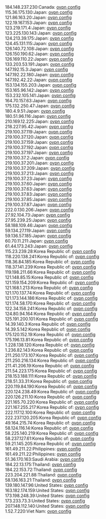 184.148.237.230:Canada: [ovpn config](vpn/184_148_237_230.ovpn)  
115.36.175.130:Japan: [ovpn config](vpn/115_36_175_130.ovpn)  
121.86.163.20:Japan: [ovpn config](vpn/121_86_163_20.ovpn)  
122.19.167.153:Japan: [ovpn config](vpn/122_19_167_153.ovpn)  
123.219.171.4:Japan: [ovpn config](vpn/123_219_171_4.ovpn)  
123.225.130.143:Japan: [ovpn config](vpn/123_225_130_143.ovpn)  
124.213.39.175:Japan: [ovpn config](vpn/124_213_39_175.ovpn)  
124.45.131.115:Japan: [ovpn config](vpn/124_45_131_115.ovpn)  
126.140.72.108:Japan: [ovpn config](vpn/126_140_72_108.ovpn)  
126.150.190.62:Japan: [ovpn config](vpn/126_150_190_62.ovpn)  
126.169.110.22:Japan: [ovpn config](vpn/126_169_110_22.ovpn)  
133.203.53.191:Japan: [ovpn config](vpn/133_203_53_191.ovpn)  
147.192.15.3:Japan: [ovpn config](vpn/147_192_15_3.ovpn)  
147.192.22.180:Japan: [ovpn config](vpn/147_192_22_180.ovpn)  
147.192.42.22:Japan: [ovpn config](vpn/147_192_42_22.ovpn)  
153.134.155.203:Japan: [ovpn config](vpn/153_134_155_203.ovpn)  
153.165.96.142:Japan: [ovpn config](vpn/153_165_96_142.ovpn)  
153.232.105.141:Japan: [ovpn config](vpn/153_232_105_141.ovpn)  
164.70.157.63:Japan: [ovpn config](vpn/164_70_157_63.ovpn)  
175.132.250.47:Japan: [ovpn config](vpn/175_132_250_47.ovpn)  
180.4.9.51:Japan: [ovpn config](vpn/180_4_9_51.ovpn)  
180.51.96.116:Japan: [ovpn config](vpn/180_51_96_116.ovpn)  
210.169.12.225:Japan: [ovpn config](vpn/210_169_12_225.ovpn)  
218.227.95.42:Japan: [ovpn config](vpn/218_227_95_42.ovpn)  
219.100.37.119:Japan: [ovpn config](vpn/219_100_37_119.ovpn)  
219.100.37.120:Japan: [ovpn config](vpn/219_100_37_120.ovpn)  
219.100.37.159:Japan: [ovpn config](vpn/219_100_37_159.ovpn)  
219.100.37.192:Japan: [ovpn config](vpn/219_100_37_192.ovpn)  
219.100.37.197:Japan: [ovpn config](vpn/219_100_37_197.ovpn)  
219.100.37.2:Japan: [ovpn config](vpn/219_100_37_2.ovpn)  
219.100.37.201:Japan: [ovpn config](vpn/219_100_37_201.ovpn)  
219.100.37.209:Japan: [ovpn config](vpn/219_100_37_209.ovpn)  
219.100.37.213:Japan: [ovpn config](vpn/219_100_37_213.ovpn)  
219.100.37.23:Japan: [ovpn config](vpn/219_100_37_23.ovpn)  
219.100.37.60:Japan: [ovpn config](vpn/219_100_37_60.ovpn)  
219.100.37.63:Japan: [ovpn config](vpn/219_100_37_63.ovpn)  
219.100.37.83:Japan: [ovpn config](vpn/219_100_37_83.ovpn)  
219.100.37.85:Japan: [ovpn config](vpn/219_100_37_85.ovpn)  
219.100.37.87:Japan: [ovpn config](vpn/219_100_37_87.ovpn)  
222.0.130.206:Japan: [ovpn config](vpn/222_0_130_206.ovpn)  
27.92.104.73:Japan: [ovpn config](vpn/27_92_104_73.ovpn)  
27.95.239.25:Japan: [ovpn config](vpn/27_95_239_25.ovpn)  
58.188.109.46:Japan: [ovpn config](vpn/58_188_109_46.ovpn)  
59.134.27.119:Japan: [ovpn config](vpn/59_134_27_119.ovpn)  
59.136.57.185:Japan: [ovpn config](vpn/59_136_57_185.ovpn)  
60.70.11.211:Japan: [ovpn config](vpn/60_70_11_211.ovpn)  
61.44.173.243:Japan: [ovpn config](vpn/61_44_173_243.ovpn)  
115.23.239.28:Korea Republic of: [ovpn config](vpn/115_23_239_28.ovpn)  
118.220.138.241:Korea Republic of: [ovpn config](vpn/118_220_138_241.ovpn)  
118.36.84.185:Korea Republic of: [ovpn config](vpn/118_36_84_185.ovpn)  
118.37.141.239:Korea Republic of: [ovpn config](vpn/118_37_141_239.ovpn)  
119.198.211.66:Korea Republic of: [ovpn config](vpn/119_198_211_66.ovpn)  
121.148.85.15:Korea Republic of: [ovpn config](vpn/121_148_85_15.ovpn)  
121.159.154.209:Korea Republic of: [ovpn config](vpn/121_159_154_209.ovpn)  
121.168.1.213:Korea Republic of: [ovpn config](vpn/121_168_1_213.ovpn)  
121.170.137.74:Korea Republic of: [ovpn config](vpn/121_170_137_74.ovpn)  
121.173.144.186:Korea Republic of: [ovpn config](vpn/121_173_144_186.ovpn)  
121.174.58.170:Korea Republic of: [ovpn config](vpn/121_174_58_170.ovpn)  
122.34.158.241:Korea Republic of: [ovpn config](vpn/122_34_158_241.ovpn)  
124.80.94.164:Korea Republic of: [ovpn config](vpn/124_80_94_164.ovpn)  
125.191.200.101:Korea Republic of: [ovpn config](vpn/125_191_200_101.ovpn)  
14.39.140.3:Korea Republic of: [ovpn config](vpn/14_39_140_3.ovpn)  
14.39.5.142:Korea Republic of: [ovpn config](vpn/14_39_5_142.ovpn)  
175.120.152.19:Korea Republic of: [ovpn config](vpn/175_120_152_19.ovpn)  
175.196.13.81:Korea Republic of: [ovpn config](vpn/175_196_13_81.ovpn)  
1.228.138.120:Korea Republic of: [ovpn config](vpn/1_228_138_120.ovpn)  
1.236.82.143:Korea Republic of: [ovpn config](vpn/1_236_82_143.ovpn)  
211.250.173.107:Korea Republic of: [ovpn config](vpn/211_250_173_107.ovpn)  
211.250.216.134:Korea Republic of: [ovpn config](vpn/211_250_216_134.ovpn)  
211.41.206.19:Korea Republic of: [ovpn config](vpn/211_41_206_19.ovpn)  
211.54.223.175:Korea Republic of: [ovpn config](vpn/211_54_223_175.ovpn)  
218.153.188.111:Korea Republic of: [ovpn config](vpn/218_153_188_111.ovpn)  
218.51.33.31:Korea Republic of: [ovpn config](vpn/218_51_33_31.ovpn)  
220.119.84.190:Korea Republic of: [ovpn config](vpn/220_119_84_190.ovpn)  
220.124.238.49:Korea Republic of: [ovpn config](vpn/220_124_238_49.ovpn)  
220.126.211.10:Korea Republic of: [ovpn config](vpn/220_126_211_10.ovpn)  
221.165.70.220:Korea Republic of: [ovpn config](vpn/221_165_70_220.ovpn)  
221.167.255.217:Korea Republic of: [ovpn config](vpn/221_167_255_217.ovpn)  
222.117.12.100:Korea Republic of: [ovpn config](vpn/222_117_12_100.ovpn)  
222.237.120.205:Korea Republic of: [ovpn config](vpn/222_237_120_205.ovpn)  
49.164.215.74:Korea Republic of: [ovpn config](vpn/49_164_215_74.ovpn)  
58.124.116.14:Korea Republic of: [ovpn config](vpn/58_124_116_14.ovpn)  
58.225.140.219:Korea Republic of: [ovpn config](vpn/58_225_140_219.ovpn)  
58.237.127.61:Korea Republic of: [ovpn config](vpn/58_237_127_61.ovpn)  
59.21.145.205:Korea Republic of: [ovpn config](vpn/59_21_145_205.ovpn)  
161.49.211.22:Philippines: [ovpn config](vpn/161_49_211_22.ovpn)  
161.49.211.22:Philippines: [ovpn config](vpn/161_49_211_22.ovpn)  
51.36.170.163:Saudi Arabia: [ovpn config](vpn/51_36_170_163.ovpn)  
184.22.13.175:Thailand: [ovpn config](vpn/184_22_13_175.ovpn)  
184.22.153.72:Thailand: [ovpn config](vpn/184_22_153_72.ovpn)  
223.204.221.88:Thailand: [ovpn config](vpn/223_204_221_88.ovpn)  
58.136.163.21:Thailand: [ovpn config](vpn/58_136_163_21.ovpn)  
139.180.147.96:United States: [ovpn config](vpn/139_180_147_96.ovpn)  
163.182.174.159:United States: [ovpn config](vpn/163_182_174_159.ovpn)  
173.198.248.39:United States: [ovpn config](vpn/173_198_248_39.ovpn)  
173.233.73.3:United States: [ovpn config](vpn/173_233_73_3.ovpn)  
207.148.112.140:United States: [ovpn config](vpn/207_148_112_140.ovpn)  
1.52.7.220:Viet Nam: [ovpn config](vpn/1_52_7_220.ovpn)  
